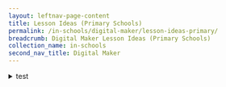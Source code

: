 ```yaml
---
layout: leftnav-page-content
title: Lesson Ideas (Primary Schools)
permalink: /in-schools/digital-maker/lesson-ideas-primary/
breadcrumb: Digital Maker Lesson Ideas (Primary Schools)
collection_name: in-schools
second_nav_title: Digital Maker
---
```


<details>
 <summary>test</summary>

<style type="text/css">
.tg  {border-collapse:collapse;border-spacing:0;}
.tg td{font-family:Arial, sans-serif;font-size:14px;padding:10px 5px;border-style:solid;border-width:1px;overflow:hidden;word-break:normal;border-color:black;}
.tg th{font-family:Arial, sans-serif;font-size:14px;font-weight:normal;padding:10px 5px;border-style:solid;border-width:1px;overflow:hidden;word-break:normal;border-color:black;}
.tg .tg-0pky{border-color:inherit;text-align:left;vertical-align:top}
</style>
<table class="tg">
  <tr>
   <th class="tg-0pky"><a href="www.bbc.co.uk">test</a></th>
  </tr>
  <tr>
    <td class="tg-0pky"></td>
  </tr>
  <tr>
    <td class="tg-0pky"></td>
  </tr>
  <tr>
    <td class="tg-0pky"></td>
  </tr>
</table>

</details>
